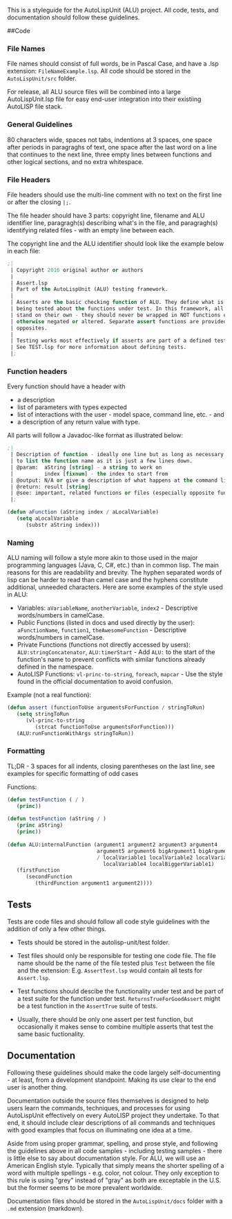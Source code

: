 This is a styleguide for the AutoLispUnit (ALU) project. All code, tests, and 
documentation should follow these guidelines.

##Code

### File Names

File names should consist of full words, be in Pascal Case, and have a 
.lsp extension: `FileNameExample.lsp`. All code should be stored in the 
`AutoLispUnit/src` folder.

For release, all ALU source files will be combined into a large AutoLispUnit.lsp 
file for easy end-user integration into their existiing AutoLISP file stack.


### General Guidelines

80 characters wide, spaces not tabs, indentions at 3 spaces, one space after 
periods in paragraghs of text, one space after the last word on a line that 
continues to the next line, three empty lines between functions and other 
logical sections, and no extra whitespace.


### File Headers

File headers should use the multi-line comment with no text on the first line 
or after the closing `|;`.

The file header should have 3 parts: copyright line, filename and ALU 
identifier line, paragragh(s) describing what's in the file, and paragragh(s) 
identifying related files - with an empty line between each.

The copyright line and the ALU identifier should look like the example 
below in each file:
```lisp
;|
 | Copyright 2016 original author or authors
 |
 | Assert.lsp
 | Part of the AutoLispUnit (ALU) testing framework.
 |
 | Asserts are the basic checking function of ALU. They define what is
 | being tested about the functions under test. In this framework, all asserts
 | stand on their own - they should never be wrapped in NOT functions or 
 | otherwise negated or altered. Separate assert functions are provided for all
 | opposites.
 |
 | Testing works most effectively if asserts are part of a defined test.
 | See TEST.lsp for more information about defining tests.
 |;
``` 

### Function headers
 
Every function should have a header with 
- a description
- list of parameters with types expected
- list of interactions with the user - model space, command line, etc. - and
- a description of any return value with type.

All parts will follow a Javadoc-like format as illustrated below: 
```lisp
;|
 | Description of function - ideally one line but as long as necessary. No need 
 | to list the function name as it is just a few lines down.
 | @param:  aString [string] - a string to work on
 |          index [fixnum] - the index to start from
 | @output: N/A or give a description of what happens at the command line, etc.
 | @return: result [string]
 | @see: important, related functions or files (especially opposite functions)
 |;

(defun aFunction (aString index / aLocalVariable)
   (setq aLocalVariable
      (substr aString index)))
```   

### Naming

ALU naming will follow a style more akin to those used in the major 
programming languages (Java, C, C#, etc.) than in common lisp. The main reasons 
for this are readability and brevity. The hyphen separated words of lisp can be 
harder to read than camel case and the hyphens constitute additional, unneeded 
characters. Here are some examples of the style used in ALU:

- Variables: `aVariableName`, `anotherVariable`, `index2` - Descriptive 
words/numbers in camelCase.
- Public Functions (listed in docs and used directly by the user): 
`aFunctionName`, `function1`, `theAwesomeFunction` - Descriptive words/numbers 
in camelCase. 
- Private Functions (functions not directly accessed by users): 
`ALU:stringConcatenator`, `ALU:timerStart` - Add `ALU:` to the start of the 
function's name to prevent conflicts with similar functions already defined in 
the namespace.
- AutoLISP Functions: `vl-princ-to-string`, `foreach`, `mapcar` - Use the style found 
in the official documentation to avoid confusion.

Example (not a real function):
```lisp
(defun assert (functionToUse argumentsForFunction / stringToRun)
   (setq stringToRun
      (vl-princ-to-string
         (strcat functionToUse argumentsForFunction)))
   (ALU:runFunctionWithArgs stringToRun))
```

### Formatting

TL;DR - 3 spaces for all indents, closing parentheses on the last line, see 
examples for specific formatting of odd cases

Functions:
```lisp
(defun testFunction ( / )
   (princ))
   
(defun testFunction (aString / )
   (princ aString)
   (princ))
   
(defun ALU:internalFunction (argument1 argument2 argument3 argument4 
                             argument5 argument6 bigArgument1 bigArgument2 
                             / localVariable1 localVariable2 localVariable3 
                               localVariable4 localBiggerVariable1)
   (firstFunction
      (secondFunction
         (thirdFunction argument1 argument2))))
```

## Tests

Tests are code files and should follow all code style guidelines with the 
addition of only a few other things.

- Tests should be stored in the autolisp-unit/test folder.

- Test files should only be responsible for testing one code file. The 
file name should be the name of the file tested plus `Test` between the file 
and the extension: E.g. `AssertTest.lsp` would contain all tests for `Assert.lsp`.

- Test functions should descibe the functionality under test and be part of a
test suite for the function under test. `ReturnsTrueForGoodAssert` might be a 
test function in the `AssertTrue` suite of tests.

- Usually, there should be only one assert per test function, but occasionally it 
makes sense to combine multiple asserts that test the same basic fuctionality.


## Documentation

Following these guidelines should make the code largely self-documenting - at 
least, from a development standpoint. Making its use clear to the end user is 
another thing.

Documentation outside the source files themselves is designed to help users 
learn the commands, techniques, and processes for using AutoLispUnit 
effectively on every AutoLISP project they undertake. To that end, it should 
include clear descriptions of all commands and techniques with good 
examples that focus on illuminating one idea at a time.

Aside from using proper grammar, spelling, and prose style, and following the 
guidelines above in all code samples - including testing samples - there is 
little else to say about documentation style. For ALU, we will use 
an American English style. Typically that simply means the shorter spelling 
of a word with multiple spellings - e.g. color, not colour. They only 
exception to this rule is using "grey" instead of "gray" as both are 
exceptable in the U.S. but the former seems to be more prevalent worldwide.

Documentation files should be stored in the `AutoLispUnit/docs` folder with a 
`.md` extension (markdown).
